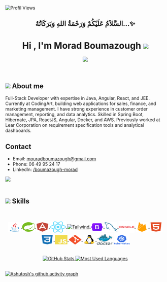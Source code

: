![Profil Views](https://komarev.com/ghpvc/?username=boumazoughmorad&label=Profile+views&color=blue&style=flat)
<div align="center">
<h2 id="السَّلاَمُ-عَلَيْكُمْ-وَرَحْمَةُ-اللهِ-وَبَرَكَاتُهُ"><b>السَّلاَمُ عَلَيْكُمْ وَرَحْمَةُ اللهِ وَبَرَكَاتُهُ…✨</b></h2>
</div>
  <h1 align="center"><b>Hi , I'm Morad Boumazough </b><img src="https://media.giphy.com/media/hvRJCLFzcasrR4ia7z/giphy.gif" width="35"></h1>

<p align="center">
  <a href="https://github.com/DenverCoder1/readme-typing-svg"><img src="https://readme-typing-svg.herokuapp.com?font=Time+New+Roman&amp;color=cyan&amp;size=25&amp;center=true&amp;vCenter=true&amp;width=600&amp;height=100&amp;lines=developer+Full+Stack;Java+Angular..♥++,;Java+ React..♥++;JEE..♥++<3"></a></p>
<br>

<h2 id="-about-me"><picture><img src="https://encrypted-tbn0.gstatic.com/images?q=tbn:ANd9GcRv3S7YDnHC1mD67Aa43Jehgf-AraZPB77Snw&s" width="50px"></picture>   <tr><strong>About me</strong></h2>
<p>Full-Stack Developer with expertise in Java, Angular, React, and JEE. Currently at CodingArt, building web applications for sales, finance, and marketing management. I have strong experience in customer order management, reporting, and data analytics. Skilled in Spring Boot, Hibernate, JPA, ReactJS, Angular, Docker, and AWS. Previously worked at Lear Corporation on requirement specification tools and analytical dashboards.</p>

## Contact
- Email: mouradboumazough@gmail.com
- Phone: 06 49 95 24 17
- LinkedIn: [/boumazough-morad](https://www.linkedin.com/in/boumazough-morad)
<p><img src="https://user-images.githubusercontent.com/73097560/115834477-dbab4500-a447-11eb-908a-139a6edaec5c.gif"><br><br></p>
<h2 id="-skills"><img src="https://media2.giphy.com/media/QssGEmpkyEOhBCb7e1/giphy.gif?cid=ecf05e47a0n3gi1bfqntqmob8g9aid1oyj2wr3ds3mg700bl&amp;rid=giphy.gif" width="25"><b> Skills</b></h2>
<br>

<div style="display: inline_block">
  <p align="center">
    <a href="#">
      <img align="center" alt="Logo" height="30" width="40" title="Logo" src="https://raw.githubusercontent.com/devicons/devicon/master/icons/java/java-original.svg">
    </a>
    <a href="#">
      <img align="center" alt="Logo" height="30" width="40" title="Logo" src="https://raw.githubusercontent.com/devicons/devicon/master/icons/spring/spring-original.svg">
    </a>
    <a href="#">
      <img align="center" alt="Logo" height="30" width="40" title="Logo" src="https://raw.githubusercontent.com/devicons/devicon/master/icons/angularjs/angularjs-plain.svg">
    </a>
       <a href="#"> 
    <img align="center" alt="React" height="40" width="50" title="React" src="https://raw.githubusercontent.com/devicons/devicon/master/icons/react/react-original.svg">
     </a>
     <a href="#">
     <img align="center" alt="Tailwind" height="40" width="50" title="Tailwind" src="https://cdn.jsdelivr.net/gh/devicons/devicon@latest/icons/tailwindcss/tailwindcss-original-wordmark.svg">
     </a>
    <a href="#">
      <img align="center" alt="Logo" height="30" width="40" title="Logo" src="https://raw.githubusercontent.com/devicons/devicon/master/icons/bootstrap/bootstrap-original.svg">
    </a>
    <a href="#">
      <img align="center" alt="Logo" height="30" width="40" title="Logo" src="https://raw.githubusercontent.com/devicons/devicon/master/icons/mysql/mysql-original.svg">
    </a>
    <a href="#">
      <img align="center" alt="Logo" height="40" width="50" title="Logo" src="https://raw.githubusercontent.com/devicons/devicon/master/icons/oracle/oracle-original.svg">
    </a>
    <a href="#">
      <img align="center" alt="Logo" height="30" width="40" title="Logo" src="https://raw.githubusercontent.com/devicons/devicon/master/icons/firebase/firebase-plain.svg">
    </a>
    <a href="#">
      <img align="center" alt="Logo" height="30" width="40" title="Logo" src="https://raw.githubusercontent.com/devicons/devicon/master/icons/html5/html5-plain.svg">
    </a>
    <a href="#">
      <img align="center" alt="Logo" height="30" width="40" title="Logo" src="https://raw.githubusercontent.com/devicons/devicon/master/icons/css3/css3-plain.svg">
    </a>
    <a href="#">
      <img align="center" alt="Logo" height="30" width="40" title="Logo" src="https://raw.githubusercontent.com/devicons/devicon/master/icons/javascript/javascript-plain.svg">
    </a>
    <a href="#">
      <img align="center" alt="Logo" height="30" width="40" title="Logo" src="https://raw.githubusercontent.com/devicons/devicon/master/icons/git/git-original.svg">
    </a>
    <a href="#">
      <img align="center" alt="Logo" height="30" width="40" title="Logo" src="https://raw.githubusercontent.com/devicons/devicon/master/icons/linux/linux-original.svg">
    </a>
<img align="center" alt="Docker" height="40" width="50" title="Docker" src="https://raw.githubusercontent.com/devicons/devicon/master/icons/docker/docker-original-wordmark.svg">
  <img align="center" alt="Kubernetes" height="40" width="50" title="Kubernetes" src="https://raw.githubusercontent.com/devicons/devicon/master/icons/kubernetes/kubernetes-plain-wordmark.svg">
  </p>
</div>


<div align="center">
  <br>
  <a href="#">
    <img height="190rem" alt="GitHub Stats" src="https://github-readme-stats.vercel.app/api?username=boumazoughmorad&show_icons=true&theme=vue-dark&bg_color=0d1117&border_radius=15&border_color=0d1117&count_private=true"/>
  </a>
    
  <a href="#">
    <img height="190rem" alt="Most Used Languages" src="https://github-readme-stats.vercel.app/api/top-langs/?username=boumazoughmorad&langs_count=5&layout=compact&theme=vue-dark&bg_color=0d1117&border_radius=15&border_color=0d1117"/>
  </a>
</div> 
 
 



<br/>
 
[![Ashutosh's github activity graph](https://github-readme-activity-graph.vercel.app/graph?username=boumazoughmorad&theme=vue&bg_color=0d1117&border_color=0d1117&hide_border=true&line=18c964&point=403d3d&area=true)](https://github.com/ashutosh00710/github-readme-activity-graph)
